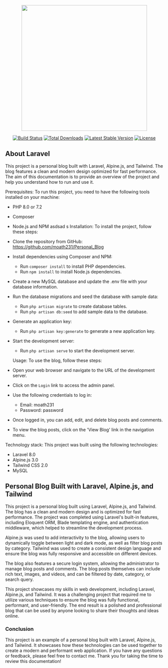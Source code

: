 <p align="center"><a href="https://laravel.com" target="_blank"><img src="https://raw.githubusercontent.com/laravel/art/master/logo-lockup/5%20SVG/2%20CMYK/1%20Full%20Color/laravel-logolockup-cmyk-red.svg" width="400"></a></p>

<p align="center">
<a href="https://travis-ci.org/laravel/framework"><img src="https://travis-ci.org/laravel/framework.svg" alt="Build Status"></a>
<a href="https://packagist.org/packages/laravel/framework"><img src="https://img.shields.io/packagist/dt/laravel/framework" alt="Total Downloads"></a>
<a href="https://packagist.org/packages/laravel/framework"><img src="https://img.shields.io/packagist/v/laravel/framework" alt="Latest Stable Version"></a>
<a href="https://packagist.org/packages/laravel/framework"><img src="https://img.shields.io/packagist/l/laravel/framework" alt="License"></a>
</p>

## About Laravel

This project is a personal blog built with Laravel, Alpine.js, and Tailwind. The blog features a clean and modern design optimized for fast performance. The aim of this documentation is to provide an overview of the project and help you understand how to run and use it.

Prerequisites:
To run this project, you need to have the following tools installed on your machine:

- PHP 8.0 or 7.2
- Composer  
- Node.js and NPM asdsad
s
Installation:
To install the project, follow these steps:
- Clone the repository from GitHub: https://github.com/moath231/Personal_Blog
- Install dependencies using Composer and NPM:
  - Run `composer install` to install PHP dependencies.
  - Run `npm install` to install Node.js dependencies.
- Create a new MySQL database and update the .env file with your database information.
- Run the database migrations and seed the database with sample data:
  - Run `php artisan migrate` to create database tables.
  - Run `php artisan db:seed` to add sample data to the database.
- Generate an application key:
  - Run `php artisan key:generate` to generate a new application key.
- Start the development server:
  - Run `php artisan serve` to start the development server.

  Usage:
  To use the blog, follow these steps:

- Open your web browser and navigate to the URL of the development server.
- Click on the `Login` link to access the admin panel.
- Use the following credentials to log in:
  - Email: moath231
  - Password: password
- Once logged in, you can add, edit, and delete blog posts and comments.
- To view the blog posts, click on the 'View Blog' link in the navigation menu.

Technology stack:
This project was built using the following technologies:

- Laravel 8.0
- Alpine.js 3.0
- Tailwind CSS 2.0
- MySQL


## Personal Blog Built with Laravel, Alpine.js, and Tailwind

This project is a personal blog built using Laravel, Alpine.js, and Tailwind. The blog has a clean and modern design and is optimized for fast performance. The project was completed using Laravel's built-in features, including Eloquent ORM, Blade templating engine, and authentication middleware, which helped to streamline the development process.

Alpine.js was used to add interactivity to the blog, allowing users to dynamically toggle between light and dark mode, as well as filter blog posts by category. Tailwind was used to create a consistent design language and ensure the blog was fully responsive and accessible on different devices.

The blog also features a secure login system, allowing the administrator to manage blog posts and comments. The blog posts themselves can include rich text, images, and videos, and can be filtered by date, category, or search query.

This project showcases my skills in web development, including Laravel, Alpine.js, and Tailwind. It was a challenging project that required me to utilize various techniques to ensure the blog was fully functional, performant, and user-friendly. The end result is a polished and professional blog that can be used by anyone looking to share their thoughts and ideas online.

### Conclusion

This project is an example of a personal blog built with Laravel, Alpine.js, and Tailwind. It showcases how these technologies can be used together to create a modern and performant web application. If you have any questions or feedback, please feel free to contact me. Thank you for taking the time to review this documentation!